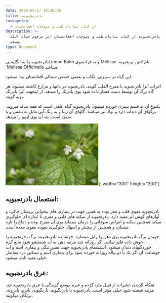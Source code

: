 ```yaml
---
date: 2020-06-17 19:36:00
title: بادرنجبويه
categories:
  - از کتاب نباتات طبی و میوجات افغانستان
description: >-
  معرفی بادرنجبويه از کتاب نباتات طبی و میوجات افغانستان اثر مرحوم حیات الله
  یوسفی
type: Document
---
```


بادرنجبويه را به انگلیسیLemon Balm و به فرانسوی M&eacute;lisse. نام لاتین برنجبویه &nbsp;Melissa Officinalis میباشد.

اين گياه در سروبی، تگاب و بعضی حصص شمالی افغانستان پيدا ميشود.

اعراب آنرا بادرنجبويه يا مفرح القلب گويند. بادرنجبويه در باغها و مزارع كاشته ميشود، هر گاه برگ آن توسط دست فشار داده شود بوی بادرنگ را ميدهد. از اينجهت آنرا بادرنگ بويه گويند.

يكنوع آن به قسم سبزی خورده ميشود. بادرنجبويه گياه علفی است كه همه ساله ميرويد. برگهای آن دندانه دارد و نوك تيز ميباشد. گلهای آن زيبا و به رنگ آبی مايل به بنفش و يا سفيد است. بته آن بوی ليمو را ميدهد.

![](/uploads/badranjbuya.jpg){: width="300" height="200"}

## استعمال بادرنجبويه:

بادرنجبويه مقوی قلب و مغز بوده به همين جهت در بيماری های بيخوابی پريشان حالی، و آوازهای گوش اثر مفيد دارد. بادرنجبويه از سكته های قلبی و مغزی تا اندازه ای جلوگيری ميكند همچنين سكته و امراض سودائی را درمان مينمايد بوی آن مفرح بوده و دماغ را تازه ميسازد و همچنين از پيچش و اسهال جلوگيری نموده مقوی معده است.

جويدن برگ بادرنحبويه بوی دهن را زايل ميسازد. جوشانده بادرنجبويه: برگ بادرنجبويه را جوش داده فلتر نمائيد. اگر روزانه چند مرتبه دهن به آن شستشو شود مانع كرم خوردگيهای دندان میشود. استشمام بادرنجبويه جهت نفس تنگی و بيماری آسم و آب جوشانده آن اگر يك يا دو پياله روزانه خورده شود برای بيماری آسم و تسكين درد مفاصل خيلی مفيد ثابت ميشود.

## عرق بادرنجبويه:

هنگام گزيدن حشرات از قبيل مار، گژدم و غيره موضع گزيدگی با عرق بادرنجبويه چند مرتبه شسته شود خيلی مؤثر است. بادرنجبويه يا بادرنگبويه، بارنگبويه، بادرو، بادرونه، ترنگان ميگويند.